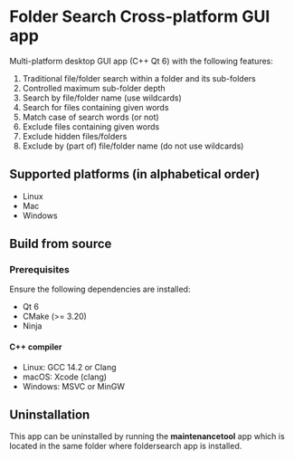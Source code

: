 # Folder Search Cross-platform GUI app

Multi-platform desktop GUI app (C++ Qt 6) with the following features:

1. Traditional file/folder search within a folder and its sub-folders
1. Controlled maximum sub-folder depth
1. Search by file/folder name (use wildcards)
1. Search for files containing given words
1. Match case of search words (or not)
1. Exclude files containing given words
1. Exclude hidden files/folders
1. Exclude by (part of) file/folder name (do not use wildcards)

## Supported platforms (in alphabetical order)

* Linux
* Mac
* Windows

## Build from source

### Prerequisites

Ensure the following dependencies are installed:

* Qt 6
* CMake (>= 3.20)
* Ninja

#### C++ compiler

* Linux: GCC 14.2 or Clang
* macOS: Xcode (clang)
* Windows: MSVC or MinGW

## Uninstallation

This app can be uninstalled by running the __maintenancetool__ app which is located in the same folder where foldersearch app is installed.

